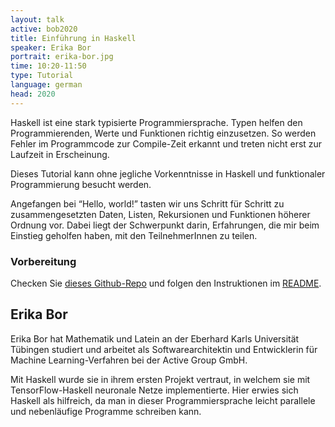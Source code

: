 ```yaml
---
layout: talk
active: bob2020
title: Einführung in Haskell
speaker: Erika Bor
portrait: erika-bor.jpg
time: 10:20-11:50
type: Tutorial
language: german
head: 2020
---
```


Haskell ist eine stark typisierte Programmiersprache. Typen helfen den
Programmierenden, Werte und Funktionen richtig einzusetzen. So werden
Fehler im Programmcode zur Compile-Zeit erkannt und treten nicht erst
zur Laufzeit in Erscheinung.

Dieses Tutorial kann ohne jegliche Vorkenntnisse in Haskell und
funktionaler Programmierung besucht werden.

Angefangen bei “Hello, world!” tasten wir uns Schritt für Schritt zu
zusammengesetzten Daten, Listen, Rekursionen und Funktionen höherer
Ordnung vor. Dabei liegt der Schwerpunkt darin, Erfahrungen, die mir
beim Einstieg geholfen haben, mit den TeilnehmerInnen zu teilen.

### Vorbereitung

Checken Sie [dieses Github-Repo](https://github.com/active-group/haskell-tutorial-bob-2020/)
und folgen den Instruktionen im [README](https://github.com/active-group/haskell-tutorial-bob-2020/).


## Erika Bor

Erika Bor hat Mathematik und Latein an der Eberhard Karls Universität
Tübingen studiert und arbeitet als Softwarearchitektin und
Entwicklerin für Machine Learning-Verfahren bei der Active Group GmbH.

Mit Haskell wurde sie in ihrem ersten Projekt vertraut, in welchem sie
mit TensorFlow-Haskell neuronale Netze implementierte. Hier erwies
sich Haskell als hilfreich, da man in dieser Programmiersprache leicht
parallele und nebenläufige Programme schreiben kann.
